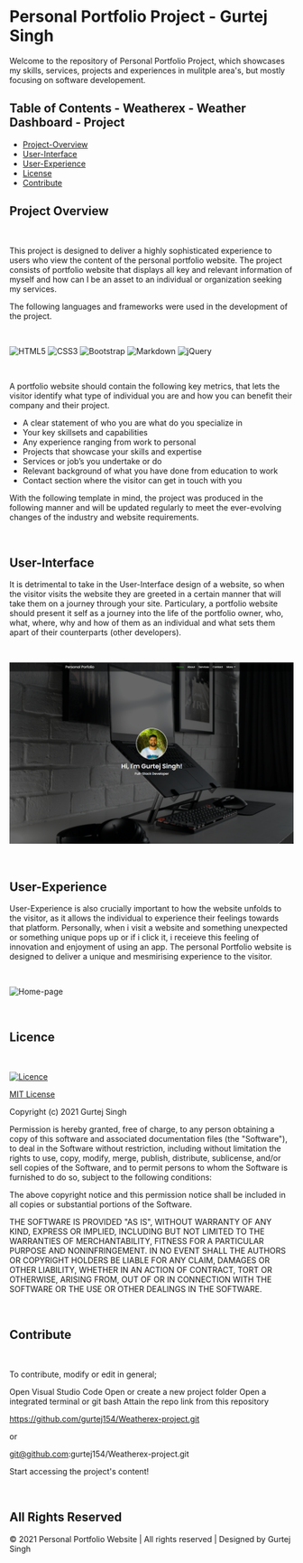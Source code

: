 # Personal Portfolio Project - Gurtej Singh

Welcome to the repository of Personal Portfolio Project, which showcases my skills, services, projects and experiences in mulitple area's, but mostly focusing on software developement. 

## Table of Contents - Weatherex - Weather Dashboard - Project

- [Project-Overview](#Project-Overview)
- [User-Interface](#User-Interface)
- [User-Experience](#User-Experience)
- [License](#license)
- [Contribute](#contribute)

## Project Overview

<br>

This project is designed to deliver a highly sophisticated experience to users who view the content of the personal portfolio website. 
The project consists of portfolio website that displays all key and relevant information of myself and how can I be an asset to an individual or organization seeking my services. 


The following languages and frameworks were used in the development of the project.

<br>

![HTML5](https://img.shields.io/badge/html5-%23E34F26.svg?style=for-the-badge&logo=html5&logoColor=white)
![CSS3](https://img.shields.io/badge/css3-%231572B6.svg?style=for-the-badge&logo=css3&logoColor=white)
![Bootstrap](https://img.shields.io/badge/bootstrap-%23563D7C.svg?style=for-the-badge&logo=bootstrap&logoColor=white)
![Markdown](https://img.shields.io/badge/markdown-%23000000.svg?style=for-the-badge&logo=markdown&logoColor=white)
![jQuery](https://img.shields.io/badge/jquery-%230769AD.svg?style=for-the-badge&logo=jquery&logoColor=white)

<br>

A portfolio website should contain the following key metrics, that lets the visitor identify what type of individual you are and how you can benefit their company and their project. 
-	A clear statement of who you are what do you specialize in 
-	Your key skillsets and capabilities 
-	Any experience ranging from work to personal 
-	Projects that showcase your skills and expertise 
-	Services or job’s you undertake or do
-	Relevant background of what you have done from education to work
-	Contact section where the visitor can get in touch with you

With the following template in mind, the project was produced in the following manner and will be updated regularly to meet the ever-evolving changes of the industry and website requirements. 

<br>

## User-Interface

It is detrimental to take in the User-Interface design of a website, so when the visitor visits the website they are greeted in a certain manner that will take them on a journey through your site. Particulary, a portfolio website should present it self as a journey into the life of the portfolio owner, who, what, where, why and how of them as an individual and what sets them apart of their counterparts (other developers). 

<br>

![Home-page](./Home-page.png)

<br>

## User-Experience 

User-Experience is also crucially important to how the website unfolds to the visitor, as it allows the individual to experience their feelings towards that platform. Personally, when i visit a website and something unexpected or something unique pops up or if i click it, i receieve this feeling of innovation and enjoyment of using an app. The personal Portfolio website is designed to deliver a unique and mesmirising experience to the visitor. 

<br>

![Home-page](./UX.gif)

<br>

## Licence 

<br>

[![Licence](https://img.shields.io/github/license/Ileriayo/markdown-badges?style=for-the-badge)](./LICENSE)

[MIT License](LICENSE)

Copyright (c) 2021 Gurtej Singh

Permission is hereby granted, free of charge, to any person obtaining a copy of this software and associated documentation files (the "Software"), to deal in the Software without restriction, including without limitation the rights to use, copy, modify, merge, publish, distribute, sublicense, and/or sell copies of the Software, and to permit persons to whom the Software is furnished to do so, subject to the following conditions:

The above copyright notice and this permission notice shall be included in all copies or substantial portions of the Software.

THE SOFTWARE IS PROVIDED "AS IS", WITHOUT WARRANTY OF ANY KIND, EXPRESS OR IMPLIED, INCLUDING BUT NOT LIMITED TO THE WARRANTIES OF MERCHANTABILITY, FITNESS FOR A PARTICULAR PURPOSE AND NONINFRINGEMENT. IN NO EVENT SHALL THE AUTHORS OR COPYRIGHT HOLDERS BE LIABLE FOR ANY CLAIM, DAMAGES OR OTHER LIABILITY, WHETHER IN AN ACTION OF CONTRACT, TORT OR OTHERWISE, ARISING FROM, OUT OF OR IN CONNECTION WITH THE SOFTWARE OR THE USE OR OTHER DEALINGS IN THE SOFTWARE.

<br>

## Contribute

<br>

To contribute, modify or edit in general;

Open Visual Studio Code
Open or create a new project folder
Open a integrated terminal or git bash
Attain the repo link from this repository

https://github.com/gurtej154/Weatherex-project.git

or

git@github.com:gurtej154/Weatherex-project.git

Start accessing the project's content!

<br>

## All Rights Reserved

© 2021 Personal Portfolio Website | All rights reserved | Designed by Gurtej Singh